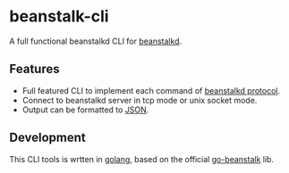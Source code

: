 # beanstalk-cli

A full functional beanstalkd CLI for [beanstalkd](https://github.com/beanstalkd/beanstalkd).

## Features

 * Full featured CLI to implement each command of [beanstalkd protocol](https://github.com/beanstalkd/beanstalkd/blob/master/doc/protocol.txt).
 * Connect to beanstalkd server in tcp mode or unix socket mode.
 * Output can be formatted to [JSON](https://json.org/).

## Development

This CLI tools is wrtten in [golang](https://golang.org), based on the official [go-beanstalk](https://github.com/beanstalkd/go-beanstalk) lib.
